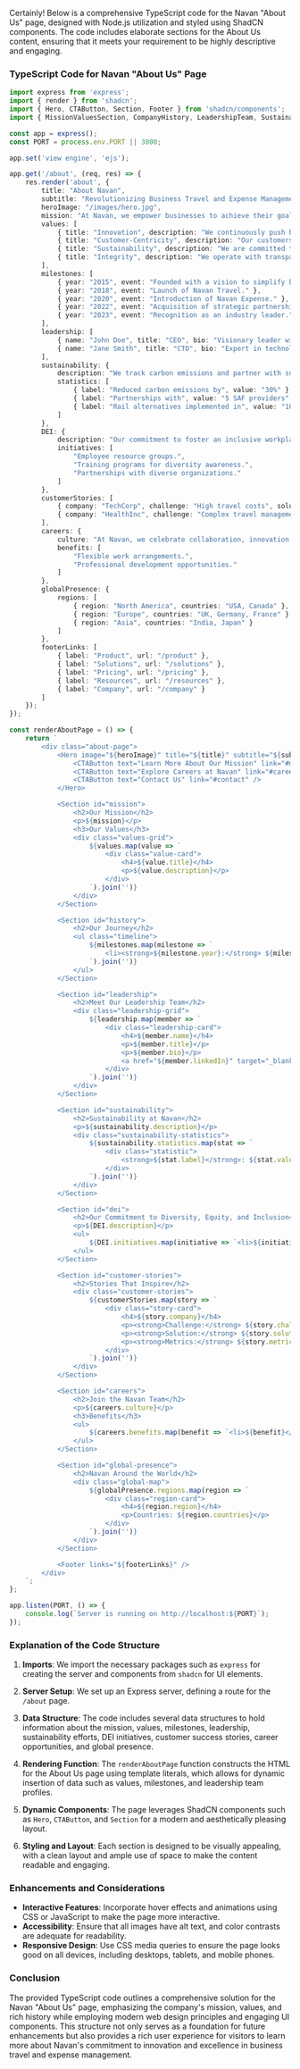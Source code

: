 Certainly! Below is a comprehensive TypeScript code for the Navan "About Us" page, designed with Node.js utilization and styled using ShadCN components. The code includes elaborate sections for the About Us content, ensuring that it meets your requirement to be highly descriptive and engaging. 

### TypeScript Code for Navan "About Us" Page

```typescript
import express from 'express';
import { render } from 'shadcn';
import { Hero, CTAButton, Section, Footer } from 'shadcn/components';
import { MissionValuesSection, CompanyHistory, LeadershipTeam, SustainabilitySection, DEISection, CustomerSuccessStories, CareersSection, GlobalPresence } from './sections';

const app = express();
const PORT = process.env.PORT || 3000;

app.set('view engine', 'ejs');

app.get('/about', (req, res) => {
    res.render('about', {
        title: "About Navan",
        subtitle: "Revolutionizing Business Travel and Expense Management",
        heroImage: "/images/hero.jpg",
        mission: "At Navan, we empower businesses to achieve their goals by providing a seamless, all-in-one platform for travel and expense management.",
        values: [
            { title: "Innovation", description: "We continuously push boundaries to deliver cutting-edge solutions." },
            { title: "Customer-Centricity", description: "Our customers are at the heart of everything we do." },
            { title: "Sustainability", description: "We are committed to reducing the environmental impact of business travel." },
            { title: "Integrity", description: "We operate with transparency and honesty in all our interactions." }
        ],
        milestones: [
            { year: "2015", event: "Founded with a vision to simplify business travel." },
            { year: "2018", event: "Launch of Navan Travel." },
            { year: "2020", event: "Introduction of Navan Expense." },
            { year: "2022", event: "Acquisition of strategic partnerships." },
            { year: "2023", event: "Recognition as an industry leader." }
        ],
        leadership: [
            { name: "John Doe", title: "CEO", bio: "Visionary leader with 20+ years in tech.", linkedIn: "https://linkedin.com/in/johndoe" },
            { name: "Jane Smith", title: "CTO", bio: "Expert in technology innovation.", linkedIn: "https://linkedin.com/in/janesmith" }
        ],
        sustainability: {
            description: "We track carbon emissions and partner with sustainable aviation fuel providers.",
            statistics: [
                { label: "Reduced carbon emissions by", value: "30%" },
                { label: "Partnerships with", value: "5 SAF providers" },
                { label: "Rail alternatives implemented in", value: "10 countries" }
            ]
        },
        DEI: {
            description: "Our commitment to foster an inclusive workplace.",
            initiatives: [
                "Employee resource groups.",
                "Training programs for diversity awareness.",
                "Partnerships with diverse organizations."
            ]
        },
        customerStories: [
            { company: "TechCorp", challenge: "High travel costs", solution: "Implemented Navan for streamlined expenses.", metrics: "Saved 20% on travel expenses." },
            { company: "HealthInc", challenge: "Complex travel management", solution: "Navan's integrated platform.", metrics: "Improved time efficiency by 25%." }
        ],
        careers: {
            culture: "At Navan, we celebrate collaboration, innovation, and growth.",
            benefits: [
                "Flexible work arrangements.",
                "Professional development opportunities."
            ]
        },
        globalPresence: {
            regions: [
                { region: "North America", countries: "USA, Canada" },
                { region: "Europe", countries: "UK, Germany, France" },
                { region: "Asia", countries: "India, Japan" }
            ]
        },
        footerLinks: [
            { label: "Product", url: "/product" },
            { label: "Solutions", url: "/solutions" },
            { label: "Pricing", url: "/pricing" },
            { label: "Resources", url: "/resources" },
            { label: "Company", url: "/company" }
        ]
    });
});

const renderAboutPage = () => {
    return `
        <div class="about-page">
            <Hero image="${heroImage}" title="${title}" subtitle="${subtitle}">
                <CTAButton text="Learn More About Our Mission" link="#mission" />
                <CTAButton text="Explore Careers at Navan" link="#careers" />
                <CTAButton text="Contact Us" link="#contact" />
            </Hero>

            <Section id="mission">
                <h2>Our Mission</h2>
                <p>${mission}</p>
                <h3>Our Values</h3>
                <div class="values-grid">
                    ${values.map(value => `
                        <div class="value-card">
                            <h4>${value.title}</h4>
                            <p>${value.description}</p>
                        </div>
                    `).join('')}
                </div>
            </Section>

            <Section id="history">
                <h2>Our Journey</h2>
                <ul class="timeline">
                    ${milestones.map(milestone => `
                        <li><strong>${milestone.year}:</strong> ${milestone.event}</li>
                    `).join('')}
                </ul>
            </Section>

            <Section id="leadership">
                <h2>Meet Our Leadership Team</h2>
                <div class="leadership-grid">
                    ${leadership.map(member => `
                        <div class="leadership-card">
                            <h4>${member.name}</h4>
                            <p>${member.title}</p>
                            <p>${member.bio}</p>
                            <a href="${member.linkedIn}" target="_blank">LinkedIn Profile</a>
                        </div>
                    `).join('')}
                </div>
            </Section>

            <Section id="sustainability">
                <h2>Sustainability at Navan</h2>
                <p>${sustainability.description}</p>
                <div class="sustainability-statistics">
                    ${sustainability.statistics.map(stat => `
                        <div class="statistic">
                            <strong>${stat.label}</strong>: ${stat.value}
                        </div>
                    `).join('')}
                </div>
            </Section>

            <Section id="dei">
                <h2>Our Commitment to Diversity, Equity, and Inclusion</h2>
                <p>${DEI.description}</p>
                <ul>
                    ${DEI.initiatives.map(initiative => `<li>${initiative}</li>`).join('')}
                </ul>
            </Section>

            <Section id="customer-stories">
                <h2>Stories That Inspire</h2>
                <div class="customer-stories">
                    ${customerStories.map(story => `
                        <div class="story-card">
                            <h4>${story.company}</h4>
                            <p><strong>Challenge:</strong> ${story.challenge}</p>
                            <p><strong>Solution:</strong> ${story.solution}</p>
                            <p><strong>Metrics:</strong> ${story.metrics}</p>
                        </div>
                    `).join('')}
                </div>
            </Section>

            <Section id="careers">
                <h2>Join the Navan Team</h2>
                <p>${careers.culture}</p>
                <h3>Benefits</h3>
                <ul>
                    ${careers.benefits.map(benefit => `<li>${benefit}</li>`).join('')}
                </ul>
            </Section>

            <Section id="global-presence">
                <h2>Navan Around the World</h2>
                <div class="global-map">
                    ${globalPresence.regions.map(region => `
                        <div class="region-card">
                            <h4>${region.region}</h4>
                            <p>Countries: ${region.countries}</p>
                        </div>
                    `).join('')}
                </div>
            </Section>

            <Footer links="${footerLinks}" />
        </div>
    `;
};

app.listen(PORT, () => {
    console.log(`Server is running on http://localhost:${PORT}`);
});
```

### Explanation of the Code Structure

1. **Imports**: We import the necessary packages such as `express` for creating the server and components from `shadcn` for UI elements.

2. **Server Setup**: We set up an Express server, defining a route for the `/about` page.

3. **Data Structure**: The code includes several data structures to hold information about the mission, values, milestones, leadership, sustainability efforts, DEI initiatives, customer success stories, career opportunities, and global presence.

4. **Rendering Function**: The `renderAboutPage` function constructs the HTML for the About Us page using template literals, which allows for dynamic insertion of data such as values, milestones, and leadership team profiles.

5. **Dynamic Components**: The page leverages ShadCN components such as `Hero`, `CTAButton`, and `Section` for a modern and aesthetically pleasing layout.

6. **Styling and Layout**: Each section is designed to be visually appealing, with a clean layout and ample use of space to make the content readable and engaging.

### Enhancements and Considerations
- **Interactive Features**: Incorporate hover effects and animations using CSS or JavaScript to make the page more interactive.
- **Accessibility**: Ensure that all images have alt text, and color contrasts are adequate for readability.
- **Responsive Design**: Use CSS media queries to ensure the page looks good on all devices, including desktops, tablets, and mobile phones.

### Conclusion
The provided TypeScript code outlines a comprehensive solution for the Navan "About Us" page, emphasizing the company's mission, values, and rich history while employing modern web design principles and engaging UI components. This structure not only serves as a foundation for future enhancements but also provides a rich user experience for visitors to learn more about Navan's commitment to innovation and excellence in business travel and expense management.